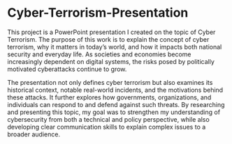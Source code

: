 # Cyber-Terrorism-Presentation
This project is a PowerPoint presentation I created on the topic of Cyber Terrorism. The purpose of this work is to explain the concept of cyber terrorism, why it matters in today’s world, and how it impacts both national security and everyday life. As societies and economies become increasingly dependent on digital systems, the risks posed by politically motivated cyberattacks continue to grow.

The presentation not only defines cyber terrorism but also examines its historical context, notable real-world incidents, and the motivations behind these attacks. It further explores how governments, organizations, and individuals can respond to and defend against such threats. By researching and presenting this topic, my goal was to strengthen my understanding of cybersecurity from both a technical and policy perspective, while also developing clear communication skills to explain complex issues to a broader audience.

